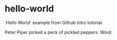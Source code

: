# hello-world
'Hello World' example from Github intro tutorial.

Peter Piper picked a peck of pickled peppers. Word.
